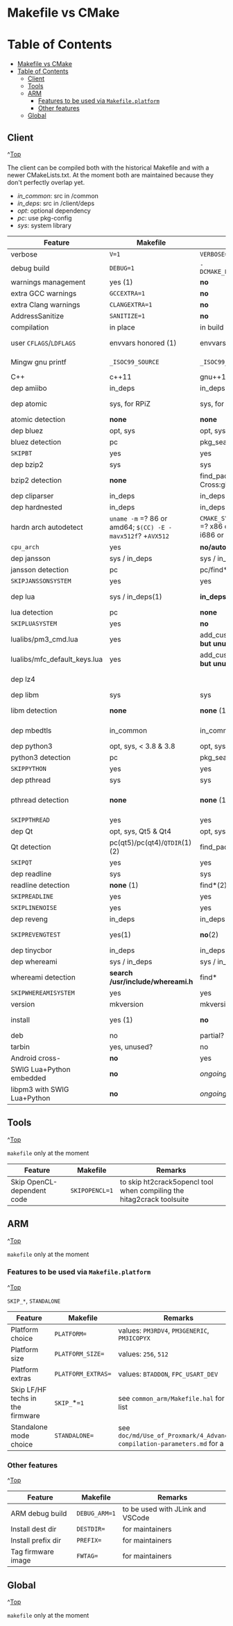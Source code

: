 # Makefile vs CMake
<a id="Top"></a>


# Table of Contents
- [Makefile vs CMake](#makefile-vs-cmake)
- [Table of Contents](#table-of-contents)
  - [Client](#client)
  - [Tools](#tools)
  - [ARM](#arm)
    - [Features to be used via `Makefile.platform`](#features-to-be-used-via-makefileplatform)
    - [Other features](#other-features)
  - [Global](#global)
  


## Client
^[Top](#top)

The client can be compiled both with the historical Makefile and with a newer CMakeLists.txt.
At the moment both are maintained because they don't perfectly overlap yet.

* *in_common*: src in /common
* *in_deps*: src in /client/deps
* *opt*: optional dependency
* *pc*: use pkg-config
* *sys*: system library

| Feature | Makefile | CMake | Remarks |
|-----|---|---|---|
| verbose | `V=1` | `VERBOSE=1` |   |
| debug build | `DEBUG=1` | `-DCMAKE_BUILD_TYPE=Debug` | client only |
| warnings management | yes (1) | **no** | (1) cf Makefile.defs |
| extra GCC warnings | `GCCEXTRA=1` | **no** |   |
| extra Clang warnings | `CLANGEXTRA=1` | **no** | only on host |
| AddressSanitize | `SANITIZE=1` | **no** | only on host |
| compilation | in place | in build dir | |
| user `CFLAGS`/`LDFLAGS` | envvars honored (1) | envvars honored (2) | (1) also `LDLIBS` and `INCLUDES_CLIENT` for more tuning (2) only at first cmake call |
| Mingw gnu printf | `_ISOC99_SOURCE` | `_ISOC99_SOURCE` | and in cbor.h: `__attribute__((format (__MINGW_PRINTF_FORMAT, 2, 3)))`|
| C++ | c++11 | gnu++14 | |
| dep amiibo | in_deps | in_deps |   |
| dep atomic | sys, for RPiZ | sys, for RPiZ | `-Wl,--as-needed -latomic -Wl,--no-as-needed` unless OSX |
| atomic detection | **none** | **none** | |
| dep bluez | opt, sys | opt, sys |  |
| bluez detection | pc | pkg_search_module |   |
| `SKIPBT` | yes | yes |   |
| dep bzip2 | sys | sys |   |
| bzip2 detection | **none** | find_package, Cross:gitclone | |
| dep cliparser | in_deps | in_deps |   |
| dep hardnested | in_deps | in_deps |   |
| hardn arch autodetect | `uname -m` =? 86 or amd64; `$(CC) -E -mavx512f`? +`AVX512` |  `CMAKE_SYSTEM_PROCESSOR` =? x86 or x86_64 or i686 or AMD64 (1) | (1) currently it always includes AVX512 on Intel arch |
| `cpu_arch` | yes | **no/auto?** | e.g. `cpu_arch=generic` for cross-compilation
| dep jansson | sys / in_deps | sys / in_deps |   |
| jansson detection | pc | pc/find* |   |
| `SKIPJANSSONSYSTEM` | yes | yes |   |
| dep lua | sys / in_deps(1) | **in_deps only**(2) | (1) manual def of `LUAPLATFORM` for mingw/macosx/linux (2) manual, different?, for Android too |
| lua detection | pc | **none** |   |
| `SKIPLUASYSTEM` | yes | **no** |   |
| lualibs/pm3_cmd.lua | yes | add_custom_command **but unused** | |
| lualibs/mfc_default_keys.lua | yes | add_custom_command **but unused** | |
| dep lz4 |  |  | (in_common) not yet used, future. See `get_lz4.sh` for upstream fetch & patch |
| dep libm | sys | sys | |
| libm detection | **none** | **none** (1) | (1) cf https://cmake.org/pipermail/cmake/2019-March/069168.html ? |
| dep mbedtls | in_common | in_common | no sys lib: missing support for CMAC in def conf (btw no .pc available) |
| dep python3 | opt, sys, < 3.8 & 3.8 | opt, sys, < 3.8 & 3.8 |   |
| python3 detection | pc | pkg_search_module | |
| `SKIPPYTHON`  | yes | yes |   |
| dep pthread | sys | sys |  |
| pthread detection | **none** | **none** (1) | (1) cf https://stackoverflow.com/questions/1620918/cmake-and-libpthread ? |
| `SKIPPTHREAD` | yes | yes | e.g. for termux |
| dep Qt | opt, sys, Qt5 & Qt4 | opt, sys, Qt5 |  |
| Qt detection | pc(qt5)/pc(qt4)/`QTDIR`(1) (2) | find_package(qt5) (3) | (1) if `QTDIR`: hardcode path (2) OSX: pkg-config hook for Brew (3) OSX: add search path|
| `SKIPQT` | yes | yes | |
| dep readline | sys  | sys |  |
| readline detection | **none** (1) | find*(2), Cross:getzip | (1) OSX: hardcoded path (2) additional paths for OSX |
| `SKIPREADLINE` | yes | yes | CLI not fully functional without Readline |
| `SKIPLINENOISE` | yes | yes | replacement of Readline, not as complete |
| dep reveng | in_deps | in_deps | |
| `SKIPREVENGTEST` | yes(1) | **no**(2) | (1) e.g. if cross-compilation (2) tests aren't compiled/ran with cmake |
| dep tinycbor | in_deps | in_deps |   |
| dep whereami | sys / in_deps | sys / in_deps |   |
| whereami detection | **search /usr/include/whereami.h** | find* | no .pc available |
| `SKIPWHEREAMISYSTEM` | yes | yes |   |
| version | mkversion | mkversion | |
| install | yes (1) | **no** | (1) supports `DESTDIR`, `PREFIX`, `UDEV_PREFIX`. Installs resources as well, `INSTALL*RELPATH` |
| deb | no | partial? | |
| tarbin | yes, unused? | no | |
| Android cross- | **no** | yes | |
| SWIG Lua+Python embedded | **no** | *ongoing* | cf libpm3_experiments branch |
| libpm3 with SWIG Lua+Python| **no** | *ongoing* | cf libpm3_experiments branch |

## Tools
^[Top](#top)

`makefile` only at the moment

| Feature | Makefile | Remarks |
|-----|---|---|
| Skip OpenCL-dependent code | `SKIPOPENCL=1` | to skip ht2crack5opencl tool when compiling the hitag2crack toolsuite |

## ARM
^[Top](#top)

`makefile` only at the moment

### Features to be used via `Makefile.platform`
^[Top](#top)

`SKIP_*`, `STANDALONE`

| Feature | Makefile | Remarks |
|-----|---|---|
| Platform choice | `PLATFORM=` | values: `PM3RDV4`, `PM3GENERIC`, `PM3ICOPYX` |
| Platform size | `PLATFORM_SIZE=` | values: `256`, `512` |
| Platform extras | `PLATFORM_EXTRAS=` | values: `BTADDON`, `FPC_USART_DEV` |
| Skip LF/HF techs in the firmware | `SKIP_`*`=1` | see `common_arm/Makefile.hal` for a list |
| Standalone mode choice | `STANDALONE=` | see `doc/md/Use_of_Proxmark/4_Advanced-compilation-parameters.md` for a list |

### Other features
^[Top](#top)

| Feature | Makefile | Remarks |
|-----|---|---|
| ARM debug build | `DEBUG_ARM=1` | to be used with JLink and VSCode |
| Install dest dir | `DESTDIR=` | for maintainers |
| Install prefix dir | `PREFIX=` | for maintainers |
| Tag firmware image | `FWTAG=` | for maintainers |

## Global
^[Top](#top)

`makefile` only at the moment
